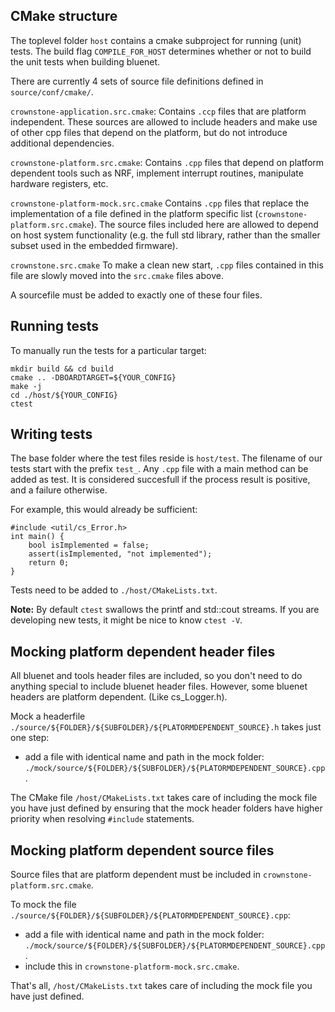## CMake structure

The toplevel folder `host` contains a cmake subproject for running (unit) tests.
The build flag `COMPILE_FOR_HOST` determines whether or not to build the unit tests
when building bluenet.

There are currently 4 sets of source file definitions defined in `source/conf/cmake/`.

`crownstone-application.src.cmake`:
Contains `.ccp` files that are platform independent. These sources are allowed to
include headers and make use of other cpp files that depend on the platform, but
do not introduce additional dependencies.

`crownstone-platform.src.cmake`:
Contains `.cpp` files that depend on platform dependent tools such as NRF, implement
interrupt routines, manipulate hardware registers, etc.

`crownstone-platform-mock.src.cmake`
Contains `.cpp` files that replace the implementation of a file defined in the platform specific list (`crownstone-platform.src.cmake`).
The source files included here are allowed to depend on host system functionality (e.g. the full std library,
rather than the smaller subset used in the embedded firmware).

`crownstone.src.cmake`
To make a clean new start, `.cpp` files contained in this file are slowly moved into the 
`src.cmake` files above.

A sourcefile must be added to exactly one of these four files.

## Running tests
To manually run the tests for a particular target:

```
mkdir build && cd build
cmake .. -DBOARDTARGET=${YOUR_CONFIG}
make -j
cd ./host/${YOUR_CONFIG}
ctest
```

## Writing tests

The base folder where the test files reside is `host/test`. The filename of our tests start with the prefix `test_`.
Any `.cpp` file with a main method can be added as test. It is considered succesfull if the process result is positive,
and a failure otherwise.

For example, this would already be sufficient:
```
#include <util/cs_Error.h>
int main() { 
	bool isImplemented = false;
	assert(isImplemented, "not implemented");
	return 0;
}
```

Tests need to be added to `./host/CMakeLists.txt`.

**Note:** By default `ctest` swallows the printf and std::cout streams. If you are developing new tests, it might be nice to know `ctest -V`.

## Mocking platform dependent header files

All bluenet and tools header files are included, so you don't need to do anything special to include bluenet header files.
However, some bluenet headers are platform dependent. (Like cs_Logger.h). 

Mock a headerfile `./source/${FOLDER}/${SUBFOLDER}/${PLATORMDEPENDENT_SOURCE}.h` takes just one step:
- add a file with identical name and path in the mock folder: `./mock/source/${FOLDER}/${SUBFOLDER}/${PLATORMDEPENDENT_SOURCE}.cpp`.

The CMake file `/host/CMakeLists.txt` takes care of including the mock file you have just defined by ensuring that the mock header folders
have higher priority when resolving `#include` statements.

## Mocking platform dependent source files

Source files that are platform dependent must be included in `crownstone-platform.src.cmake`. 

To mock the file `./source/${FOLDER}/${SUBFOLDER}/${PLATORMDEPENDENT_SOURCE}.cpp`:
- add a file with identical name and path in the mock folder: `./mock/source/${FOLDER}/${SUBFOLDER}/${PLATORMDEPENDENT_SOURCE}.cpp`.
- include this in `crownstone-platform-mock.src.cmake`.

That's all, `/host/CMakeLists.txt` takes care of including the mock file you have just defined.


